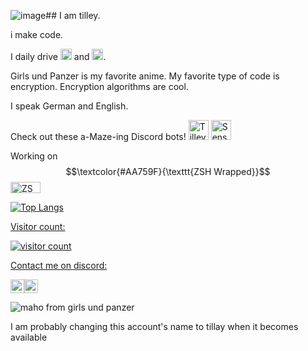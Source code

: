 ![image](https://github.com/user-attachments/assets/6d5cee6e-d7d8-4c3c-b7cb-7e1fe61f4f4b)## I am tilley. 

i make code. 

I daily drive 
<a href="https://www.qubes-os.org/" target="_blank" rel="noreferrer"><img src="http://www.qubes-os.org/attachment/icons/512x512/apps/qubes-logo-icon.png" width="18" height="18" alt="QubesOS"/></a> and <a href="https://endeavouros.com/" target="_blank" rel="noreferrer"><img src="https://endeavouros.com/wp-content/uploads/2021/04/eos-icon.png" width="18" height="18" alt="EndeavourOS"/></a>. 

Girls und Panzer is my favorite anime. My favorite type of code is encryption. Encryption algorithms are cool.

I speak German and English.

Check out these a-Maze-ing Discord bots!
<a href="https://discord.com/oauth2/authorize?client_id=1333247177606299661" target="_blank" rel="noreferrer"><img src="https://cdn.discordapp.com/app-icons/1333247177606299661/ac3f6739661fd4d7998bb759fd585735.png" width="32" height="32" alt="Tilley Maze Bot" /></a>  <a href="https://discord.com/oauth2/authorize?client_id=1335044960898252830" target="_blank" rel="noreferrer"><img src="https://cdn.discordapp.com/app-icons/1335044960898252830/1d51a3dbd58233e2576de04eb4a017a1.png" width="32" height="32" alt="Sense's Maze Solver" /></a>
  
Working on $$\textcolor{#AA759F}{\texttt{ZSH Wrapped}}$$ <a href="https://github.com/tillay8/zsh-wrapped" target="_blank" rel="noreferrer"><img src="https://github.com/user-attachments/assets/b996f224-464e-4734-8068-0b215c95c915" height="18" width="48" alt="ZSH Wrapped" />

![Top Langs](https://github-readme-stats.vercel.app/api/top-langs/?username=tillay8&layout=compact&theme=transparent)

Visitor count:

![visitor count](https://profile-counter.glitch.me/tillay8/count.svg)

Contact me on discord:

<a href="https://discord.com/users/1239747535120236616" target="_blank" rel="noreferrer"><img src="https://cdn.discordapp.com/avatars/1239747535120236616/10c1c352bb1dd75389c41bd3687891b9.webp" height="22" alt="tillay8"/></a><a href="https://discord.com/users/1239747535120236616" target="_blank" rel="noreferrer"><img src="https://github.com/user-attachments/assets/f01dc5a3-5dcd-4b74-8741-497711f45ed0" height="22" alt="tillay8"/></a>

![maho from girls und panzer](https://github.com/user-attachments/assets/04809080-3517-4832-8ed8-f191901d06d0)

I am probably changing this account's name to tillay when it becomes available
